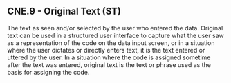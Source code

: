 ## CNE.9 - Original Text (ST)

The text as seen and/or selected by the user who entered the data. Original text can be used in a structured user interface to capture what the user saw as a representation of the code on the data input screen, or in a situation where the user dictates or directly enters text, it is the text entered or uttered by the user. In a situation where the code is assigned sometime after the text was entered, original text is the text or phrase used as the basis for assigning the code.
